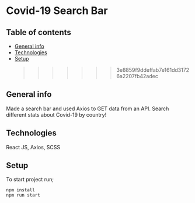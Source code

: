 # Covid-19 Search Bar

## Table of contents

- [General info](#general-info)
- [Technologies](#technologies)
- [Setup](#Setup)
  > > > > > > > 3e8859f9ddeffab7e161dd31726a2207fb42adec

## General info

Made a search bar and used Axios to GET data from an API. Search different stats about Covid-19 by country!

## Technologies

React JS, Axios, SCSS

## Setup

To start project run;

```
npm install
npm run start
```
